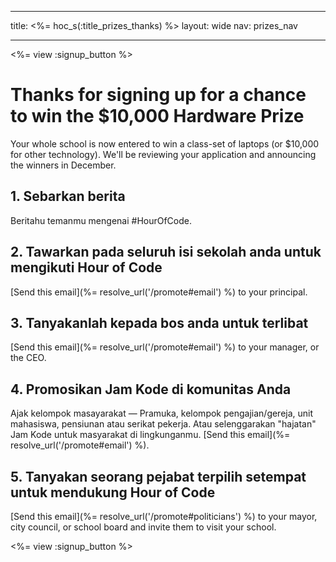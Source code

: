 * * *

title: <%= hoc_s(:title_prizes_thanks) %> layout: wide nav: prizes_nav

* * *

<%= view :signup_button %>

# Thanks for signing up for a chance to win the $10,000 Hardware Prize

Your whole school is now entered to win a class-set of laptops (or $10,000 for other technology). We'll be reviewing your application and announcing the winners in December.

## 1. Sebarkan berita

Beritahu temanmu mengenai #HourOfCode.

## 2. Tawarkan pada seluruh isi sekolah anda untuk mengikuti Hour of Code

[Send this email](%= resolve_url('/promote#email') %) to your principal.

## 3. Tanyakanlah kepada bos anda untuk terlibat

[Send this email](%= resolve_url('/promote#email') %) to your manager, or the CEO.

## 4. Promosikan Jam Kode di komunitas Anda

Ajak kelompok masayarakat — Pramuka, kelompok pengajian/gereja, unit mahasiswa, pensiunan atau serikat pekerja. Atau selenggarakan "hajatan" Jam Kode untuk masyarakat di lingkunganmu. [Send this email](%= resolve_url('/promote#email') %).

## 5. Tanyakan seorang pejabat terpilih setempat untuk mendukung Hour of Code

[Send this email](%= resolve_url('/promote#politicians') %) to your mayor, city council, or school board and invite them to visit your school.

<%= view :signup_button %>